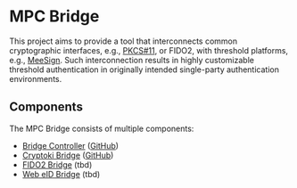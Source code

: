 # MPC Bridge

This project aims to provide a tool that interconnects common cryptographic interfaces, e.g., [PKCS#11](https://docs.oasis-open.org/pkcs11/pkcs11-base/v3.0/csprd01/pkcs11-base-v3.0-csprd01.html), or FIDO2, with threshold platforms, e.g., [MeeSign](https://meesign.crocs.fi.muni.cz/). Such interconnection results in highly customizable threshold authentication in originally intended single-party authentication environments.

## Components

The MPC Bridge consists of multiple components:

- [Bridge Controller](./components/Bridge-Controller.md) ([GitHub](https://github.com/KristianMika/bridge-controller))
- [Cryptoki Bridge](./components/Cryptoki-Bridge.md) ([GitHub](https://github.com/KristianMika/cryptoki-bridge))
- [FIDO2 Bridge](./components/Fido2-Bridge.md) (tbd)
- [Web eID Bridge](./components/Web-eID-Bridge.md) (tbd)
